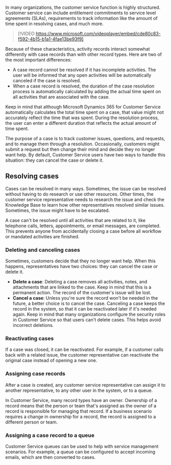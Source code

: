 In many organizations, the customer service function is highly structured. Customer service can include entitlement commitments to service level agreements (SLAs), requirements to track information like the amount of time spent in resolving cases, and much more.

> [!VIDEO https://www.microsoft.com/videoplayer/embed/cde80c83-f592-4b15-b1a1-4fae13be93f9]

Because of these characteristics, activity records interact somewhat differently with case records than with other record types. Here are two of the most important differences:

- A case record cannot be resolved if it has incomplete activities. The user will be informed that any open activities will be automatically canceled if the case is resolved.
- When a case record is resolved, the duration of the case resolution process is automatically calculated by adding the actual time spent on all activities that are associated with the case.

Keep in mind that although Microsoft Dynamics 365 for Customer Service automatically calculates the total time spent on a case, that value might not accurately reflect the time that was spent. During the resolution process, the user can enter a different duration that reflects the actual amount of time spent.

The purpose of a case is to track customer issues, questions, and requests, and to manage them through a resolution. Occasionally, customers might submit a request but then change their mind and decide they no longer want help. By default, Customer Service users have two ways to handle this situation: they can cancel the case or delete it. 

## Resolving cases 
Cases can be resolved in many ways. Sometimes, the issue can be resolved without having to do research or use other resources. Other times, the customer service representative needs to research the issue and check the Knowledge Base to learn how other representatives resolved similar issues. Sometimes, the issue might have to be escalated. 

A case can't be resolved until all activities that are related to it, like telephone calls, letters, appointments, or email messages, are completed. This prevents anyone from accidentally closing a case before all workflow or mandated activities are finished.

### Deleting and canceling cases

Sometimes, customers decide that they no longer want help. When this happens, representatives have two choices: they can cancel the case or delete it. 

- **Delete a case**: Deleting a case removes all activities, notes, and attachments that are linked to the case. Keep in mind that this is a permanent action. The record of the customer's issue will be lost.
- **Cancel a case**: Unless you're sure the record won't be needed in the future, a better choice is to cancel the case. Canceling a case keeps the record in the system, so that it can be reactivated later if it's needed again. Keep in mind that many organizations configure the security roles in Customer Service so that users can't delete cases. This helps avoid incorrect deletions.

### Reactivating cases

If a case was closed, it can be reactivated. For example, if a customer calls back with a related issue, the customer representative can reactivate the original case instead of opening a new one.

### Assigning case records
After a case is created, any customer service representative can assign it to another representative, to any other user in the system, or to a queue. 

In Customer Service, many record types have an owner. Ownership of a record means that the person or team that's assigned as the owner of a record is responsible for managing that record. If a business scenario requires a change in ownership for a record, the record is assigned to a different person or team.

### Assigning a case record to a queue
Customer Service queues can be used to help with service management scenarios. For example, a queue can be configured to accept incoming emails, which are then converted to cases.
